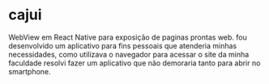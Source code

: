 # cajui
WebView em React Native para exposição de paginas prontas web. fou desenvolvido um aplicativo para fins pessoais que atenderia minhas necessidades, como utilizava o navegador para acessar  o site da minha faculdade resolvi fazer um aplicativo que não demoraria tanto para abrir no smartphone. 
